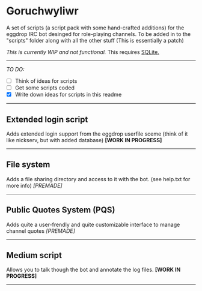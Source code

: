 Goruchwyliwr
============

A set of scripts (a script pack with some hand-crafted additions) for the eggdrop IRC bot desinged for role-playing channels. To be added in to the "scripts" folder along with all the other stuff
(This is essentially a patch)

*This is currently WIP  and not functional.*
This requires [SQLite.](https://sqlite.org/ "To their website")

*****
*TO DO:*

- [ ]  Think of ideas for scripts
- [ ]  Get some scripts coded
- [x]  Write down ideas for scripts in this readme

*****
Extended login script
---------------------
Adds extended login support from the eggdrop userfile sceme (think of it like nickserv, but with added database)
**[WORK IN PROGRESS]**


*****
File system
-----------

Adds a file sharing directory and access to it with the bot.
(see help.txt for more info)
*[PREMADE]*
*****
Public Quotes System (PQS)
--------------------------
Adds quite a user-frendly and quite customizable interface to manage channel quotes
*[PREMADE]*
*****
Medium script
-------------
Allows you to talk though the bot and annotate the log files.
**[WORK IN PROGRESS]**

*****

